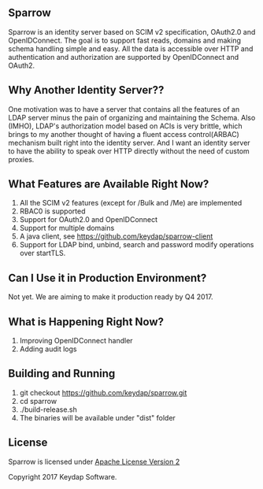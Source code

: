 ## Sparrow
Sparrow is an identity server based on SCIM v2 specification, OAuth2.0 and OpenIDConnect.
The goal is to support fast reads, domains and making schema handling simple and easy.
All the data is accessible over HTTP and authentication and authorization are supported by OpenIDConnect and OAuth2.

## Why Another Identity Server??
One motivation was to have a server that contains all the features of an LDAP server minus the pain of organizing and
maintaining the Schema.
Also (IMHO), LDAP's authorization model based on ACIs is very brittle, which brings to my another thought of having a 
fluent access control(ARBAC) mechanism built right into the identity server.
And I want an identity server to have the ability to speak over HTTP directly without the need of custom proxies. 

## What Features are Available Right Now?
1. All the SCIM v2 features (except for /Bulk and /Me) are implemented
2. RBAC0 is supported
3. Support for OAuth2.0 and OpenIDConnect
4. Support for multiple domains
5. A java client, see https://github.com/keydap/sparrow-client 
6. Support for LDAP bind, unbind, search and password modify operations over startTLS.

## Can I Use it in Production Environment?
Not yet. We are aiming to make it production ready by Q4 2017.
 
## What is Happening Right Now?
1. Improving OpenIDConnect handler
2. Adding audit logs

## Building and Running
1. git checkout https://github.com/keydap/sparrow.git
2. cd sparrow
3. ./build-release.sh
4. The binaries will be available under "dist" folder

## License
Sparrow is licensed under [Apache License Version 2](http://apache.org/licenses/LICENSE-2.0.txt)

Copyright 2017 Keydap Software.
